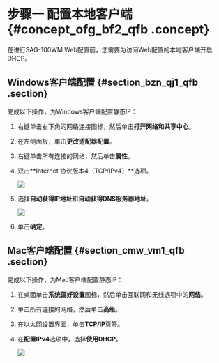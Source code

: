 # 步骤一 配置本地客户端 {#concept_ofg_bf2_qfb .concept}

在进行SAG-100WM Web配置前，您需要为访问Web配置的本地客户端开启DHCP。

## Windows客户端配置 {#section_bzn_qj1_qfb .section}

完成以下操作，为Windows客户端配置静态IP：

1.  右键单击右下角的网络连接图标，然后单击**打开网络和共享中心**。
2.  在左侧面板，单击**更改适配器配置**。
3.  右键单击所有连接的网络，然后单击**属性**。
4.  双击**Internet 协议版本4（TCP/IPv4）**选项。

    ![](http://static-aliyun-doc.oss-cn-hangzhou.aliyuncs.com/assets/img/40489/155616112621208_zh-CN.png)

5.  选择**自动获得IP地址**和**自动获得DNS服务器地址**。

    ![](http://static-aliyun-doc.oss-cn-hangzhou.aliyuncs.com/assets/img/40489/155616112721209_zh-CN.png)

6.  单击**确定**。

## Mac客户端配置 {#section_cmw_vm1_qfb .section}

完成以下操作，为Mac客户端配置静态IP：

1.  在桌面单击**系统偏好设置**图标，然后单击互联网和无线选项中的**网络**。
2.  单击所有连接的网络，然后单击**高级**。
3.  在以太网设置界面，单击**TCP/IP**页签。
4.  在**配置IPv4**选项中，选择**使用DHCP**。

    ![](http://static-aliyun-doc.oss-cn-hangzhou.aliyuncs.com/assets/img/40489/155616112721226_zh-CN.png)


